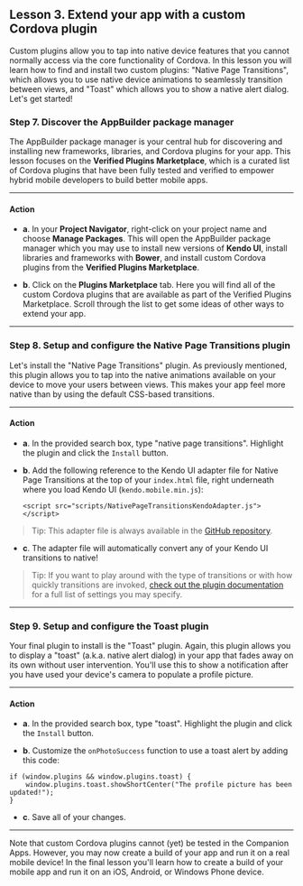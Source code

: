 ## Lesson 3. Extend your app with a custom Cordova plugin

Custom plugins allow you to tap into native device features that you cannot normally access via the core functionality of Cordova. In this lesson you will learn how to find and install two custom plugins: "Native Page Transitions", which allows you to use native device animations to seamlessly transition between views, and "Toast" which allows you to show a native alert dialog. Let's get started!

### Step 7. Discover the AppBuilder package manager

The AppBuilder package manager is your central hub for discovering and installing new frameworks, libraries, and Cordova plugins for your app. This lesson focuses on the **Verified Plugins Marketplace**, which is a curated list of Cordova plugins that have been fully tested and verified to empower hybrid mobile developers to build better mobile apps.

<hr data-action="start" />

#### Action

* **a**. In your **Project Navigator**, right-click on your project name and choose **Manage Packages**. This will open the AppBuilder package manager which you may use to install new versions of **Kendo UI**, install libraries and frameworks with **Bower**, and install custom Cordova plugins from the **Verified Plugins Marketplace**.

* **b**. Click on the **Plugins Marketplace** tab. Here you will find all of the custom Cordova plugins that are available as part of the Verified Plugins Marketplace. Scroll through the list to get some ideas of other ways to extend your app.

<hr data-action="end" />

### Step 8. Setup and configure the Native Page Transitions plugin

Let's install the "Native Page Transitions" plugin. As previously mentioned, this plugin allows you to tap into the native animations available on your device to move your users between views. This makes your app feel more native than by using the default CSS-based transitions.

<hr data-action="start" />

#### Action

* **a**. In the provided search box, type "native page transitions". Highlight the plugin and click the `Install` button.

* **b**. Add the following reference to the Kendo UI adapter file for Native Page Transitions at the top of your `index.html` file, right underneath where you load Kendo UI (`kendo.mobile.min.js`):

	`<script src="scripts/NativePageTransitionsKendoAdapter.js"></script>`

> Tip: This adapter file is always available in the <a href="https://raw.githubusercontent.com/Telerik-Verified-Plugins/NativePageTransitions/master/adapters/NativePageTransitionsKendoAdapter.js" target="_blank">GitHub repository</a>.

* **c**. The adapter file will automatically convert any of your Kendo UI transitions to native!

> Tip: If you want to play around with the type of transitions or with how quickly transitions are invoked, <a href="http://plugins.telerik.com/plugin/native-page-transitions" target="_blank">check out the plugin documentation</a> for a full list of settings you may specify.

<hr data-action="end" />

### Step 9. Setup and configure the Toast plugin

Your final plugin to install is the "Toast" plugin. Again, this plugin allows you to display a "toast" (a.k.a. native alert dialog) in your app that fades away on its own without user intervention. You'll use this to show a notification after you have used your device's camera to populate a profile picture.

<hr data-action="start" />

#### Action

* **a**. In the provided search box, type "toast". Highlight the plugin and click the `Install` button.

* **b**. Customize the `onPhotoSuccess` function to use a toast alert by adding this code:

```
if (window.plugins && window.plugins.toast) {
    window.plugins.toast.showShortCenter("The profile picture has been updated!");
}
```

* **c**. Save all of your changes.

<hr data-action="end" />

Note that custom Cordova plugins cannot (yet) be tested in the Companion Apps. However, you may now create a build of your app and run it on a real mobile device! In the final lesson you'll learn how to create a build of your mobile app and run it on an iOS, Android, or Windows Phone device.
